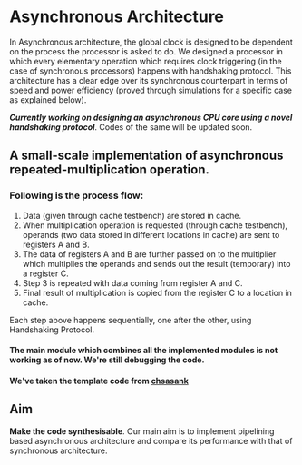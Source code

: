 # Asynchronous Architecture

In Asynchronous architecture, the global clock is designed to be dependent on the process the processor is asked to do. We designed a processor in which every elementary operation which requires clock triggering (in the case of synchronous processors) happens with handshaking protocol. This architecture has a clear edge over its synchronous counterpart in terms of speed and power efficiency (proved through simulations for a specific case as explained below).

_**Currently working on designing an asynchronous CPU core using a novel handshaking protocol**_. Codes of the same will be updated soon.

## A small-scale implementation of asynchronous repeated-multiplication operation. 

### Following is the process flow: 

1. Data (given through cache testbench) are stored in cache. 
2. When multiplication operation is requested (through cache testbench), operands (two data stored in different locations in cache) are sent to registers A and B. 
3. The data of registers A and B are further passed on to the multiplier which multiplies the operands and sends out the result (temporary) into a register C.
4. Step 3 is repeated with data coming from register A and C. 
5. Final result of multiplication is copied from the register C to a location in cache.

Each step above happens sequentially, one after the other, using Handshaking Protocol.

#### The main module which combines all the implemented modules is not working as of now. We're still debugging the code.

#### We've taken the template code from [chsasank](https://github.com/chsasank/ARM7)

## Aim
**Make the code synthesisable**.
Our main aim is to implement pipelining based asynchronous architecture and compare its performance with that of synchronous architecture. 


